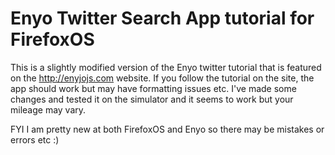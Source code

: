 Enyo Twitter Search App tutorial for FirefoxOS
=========
This is a slightly modified version of the Enyo twitter tutorial that is featured on the http://enyjojs.com website.
If you follow the tutorial on the site, the app should work but may have formatting issues etc. I've made some changes and tested it on the simulator and it seems to work but your mileage may vary.

FYI I am pretty new at both FirefoxOS and Enyo so there may be mistakes or errors etc :)